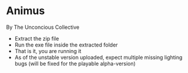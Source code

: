 # Animus
By The Unconcious Collective

- Extract the zip file
- Run the exe file inside the extracted folder
- That is it, you are running it
- As of the unstable version uploaded, expect multiple missing lighting bugs (will be fixed for the playable alpha-version)
